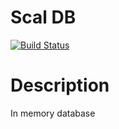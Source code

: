 # Scal DB

[![Build Status](https://travis-ci.org/kaiquewdev/scaldb.svg?branch=master)](https://travis-ci.org/kaiquewdev/scaldb)

# Description

In memory database
